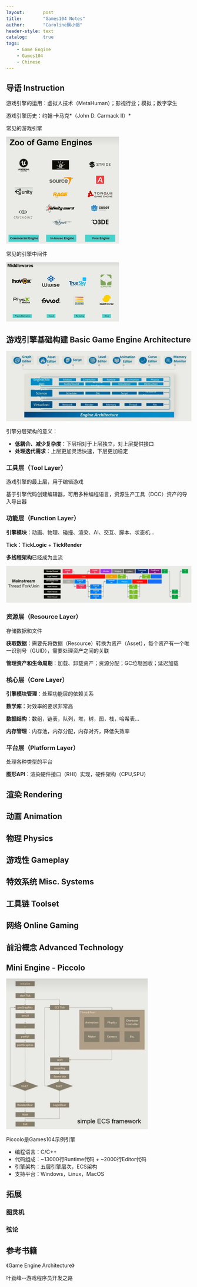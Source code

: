 ```yaml
---
layout:       post
title:        "Games104 Notes"
author:       "Caroline飘小蝎"
header-style: text
catalog:      true
tags:
    - Game Engine
    - Games104
    - Chinese
---
```


## 导语 Instruction

游戏引擎的运用：虚拟人技术（MetaHuman）；影视行业；模拟；数字孪生

游戏引擎历史：约翰·卡马克*（John D. Carmack II）*

常见的游戏引擎

<img src="\assets\GameEngine\Games104\c1\1.png" alt="1" style="zoom:30%;" />

常见的引擎中间件

<img src="\assets\GameEngine\Games104\c1\2.png" alt="2" style="zoom:30%;" />

## 游戏引擎基础构建 Basic Game Engine Architecture

<img src="\assets\GameEngine\Games104\c1\3.png" alt="3" style="zoom:50%;" />

引擎分层架构的意义：

- **低耦合、减少复杂度**：下层相对于上层独立，对上层提供接口
- **处理迭代需求**：上层更加灵活快速，下层更加稳定

### 工具层（Tool Layer）

游戏引擎的最上层，用于编辑游戏

基于引擎代码创建编辑器，可用多种编程语言，资源生产工具（DCC）资产的导入导出器

### 功能层（Function Layer）

**引擎模块**：动画、物理、碰撞、渲染、AI、交互、脚本、状态机...

**Tick**：**TickLogic** + **TickRender**

**多线程架构**已经成为主流

<img src="\assets\GameEngine\Games104\c1\4.png" alt="4" style="zoom:70%;" />

### 资源层（Resource Layer）

存储数据和文件

**获取数据**：需要先将数据（Resource）转换为资产（Asset），每个资产有一个唯一识别号（GUID），需要处理资产之间的关联

**管理资产和生命周期**：加载、卸载资产；资源分配；GC垃圾回收；延迟加载

### 核心层（Core Layer）

**引擎模块管理**：处理功能层的依赖关系

**数学库**：对效率的要求非常高

**数据结构**：数组，链表，队列，堆，树，图，栈，哈希表...

**内存管理**：内存池，内存分配，内存对齐，降低失效率

### 平台层（Platform Layer）

处理各种类型的平台

**图形API**：渲染硬件接口（RHI）实现，硬件架构（CPU,SPU）

## 渲染 Rendering





## 动画 Animation





## 物理 Physics





## 游戏性 Gameplay





## 特效系统 Misc. Systems





## 工具链 Toolset





## 网络 Online Gaming





## 前沿概念 Advanced Technology





## Mini Engine - Piccolo

<img src="\assets\GameEngine\Games104\c1\5.png" alt="5" style="zoom:40%;" />

Piccolo是Games104示例引擎

- 编程语言：C/C++
- 代码组成：~13000行Runtime代码 + ~2000行Editor代码
- 引擎架构：五层引擎层次，ECS架构
- 支持平台：Windows，Linux，MacOS



## 拓展

### 图灵机

### 弦论



## 参考书籍

《Game Engine Architecture》

叶劲峰--游戏程序员开发之路